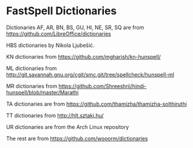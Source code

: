# FastSpell Dictionaries

Dictionaries AF, AR, BN, BS, GU, HI, NE, SR, SQ are from https://github.com/LibreOffice/dictionaries

HBS dictionaries by Nikola Ljubešić.

KN dictionaries from https://github.com/mgharish/kn-hunspell/

ML dictionaries from http://git.savannah.gnu.org/cgit/smc.git/tree/spellcheck/hunspell-ml

MR dictionaries from https://github.com/Shreeshrii/hindi-hunspell/blob/master/Marathi

TA dictionaries are from https://github.com/thamizha/thamizha-solthiruthi

TT dictionaries from http://hlt.sztaki.hu/

UR dictionaries are from the Arch Linux repository

The rest are from https://github.com/wooorm/dictionaries
